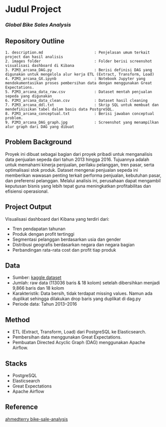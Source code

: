 # Judul Project
### *Global Bike Sales Analysis*

## Repository Outline
```
1. description.md                       : Penjelasan umum terkait project dan hasil analisis
2. images folder                        : Folder berisi screenshot visualisasi dashboard di Kibana
3. P2M3_arcana_DAG.py                   : Berisi definisi DAG yang digunakan untuk mengelola alur kerja ETL (Extract, Transform, Load)
4. P2M3_arcana_GX.ipynb                 : Notebook Jupyter yang mendokumentasikan proses pembersihan data dengan menggunakan Great Expectations.
5. P2M3_arcana_data_raw.csv             : Dataset mentah penjualan sepeda yang digunakan
6. P2M3_arcana_data_clean.csv           : Dataset hasil cleaning
7. P2M3_arcana_ddl.txt                  : Skrip SQL untuk membuat dan mendefinisikan tabel dalam basis data PostgreSQL.
8. P2M3_arcana_conceptual.txt           : Berisi jawaban conceptual problem.
9. P2M3_arcana_DAG_graph.jpg            : Screenshot yang menampilkan alur graph dari DAG yang dibuat
```

## Problem Background
Proyek ini dibuat sebagai bagian dari proyek pribadi untuk menganalisis data penjualan sepeda dari tahun 2013 hingga 2016. Tujuannya adalah untuk memahami kinerja penjualan, perilaku pelanggan, tren pasar, serta optimalisasi stok produk. Dataset mengenai penjualan sepeda ini memberikan wawasan penting terkait performa penjualan, kebutuhan pasar, dan preferensi pelanggan. Melalui analisis ini, perusahaan dapat mengambil keputusan bisnis yang lebih tepat guna meningkatkan profitabilitas dan efisiensi operasional.

## Project Output
Visualisasi dashboard dari Kibana yang terdiri dari:
- Tren pendapatan tahunan
- Produk dengan profit tertinggi
- Segmentasi pelanggan berdasarkan usia dan gender
- Distribusi geografis berdasarkan negara dan negara bagian
- Perbandingan rata-rata cost dan profit tiap produk

## Data
- Sumber: [kaggle dataset](https://www.kaggle.com/datasets/sadiqshah/bike-sales-in-europe) 
- Jumlah: raw data (113036 baris & 18 kolom) setelah dibersihkan menjadi 9,866 baris dan 18 kolom
- Karakteristik: Data bersih, tidak terdapat missing values. Namun ada duplikat sehingga dilakukan drop baris yang duplikat di dag.py
- Periode data: Tahun 2013–2016

## Method
- ETL (Extract, Transform, Load) dari PostgreSQL ke Elasticsearch.
- Pembersihan data menggunakan Great Expectations.
- Pembuatan Directed Acyclic Graph (DAG) menggunakan Apache Airflow.

## Stacks
- PostgreSQL
- Elasticsearch
- Great Expectations
- Apache Airflow

## Reference
[ahmedterry bike-sale-analysis](https://www.kaggle.com/code/ahmedterry/bike-sales-analysis)
